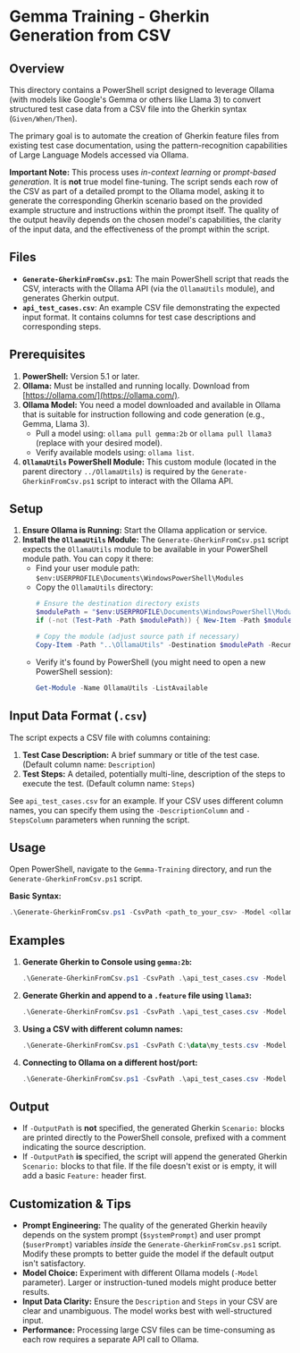 # Gemma Training - Gherkin Generation from CSV

## Overview

This directory contains a PowerShell script designed to leverage Ollama (with models like Google's Gemma or others like Llama 3) to convert structured test case data from a CSV file into the Gherkin syntax (`Given/When/Then`).

The primary goal is to automate the creation of Gherkin feature files from existing test case documentation, using the pattern-recognition capabilities of Large Language Models accessed via Ollama.

**Important Note:** This process uses *in-context learning* or *prompt-based generation*. It is **not** true model fine-tuning. The script sends each row of the CSV as part of a detailed prompt to the Ollama model, asking it to generate the corresponding Gherkin scenario based on the provided example structure and instructions within the prompt itself. The quality of the output heavily depends on the chosen model's capabilities, the clarity of the input data, and the effectiveness of the prompt within the script.

## Files

*   **`Generate-GherkinFromCsv.ps1`**: The main PowerShell script that reads the CSV, interacts with the Ollama API (via the `OllamaUtils` module), and generates Gherkin output.
*   **`api_test_cases.csv`**: An example CSV file demonstrating the expected input format. It contains columns for test case descriptions and corresponding steps.

## Prerequisites

1.  **PowerShell:** Version 5.1 or later.
2.  **Ollama:** Must be installed and running locally. Download from [https://ollama.com/](https://ollama.com/).
3.  **Ollama Model:** You need a model downloaded and available in Ollama that is suitable for instruction following and code generation (e.g., Gemma, Llama 3).
    *   Pull a model using: `ollama pull gemma:2b` or `ollama pull llama3` (replace with your desired model).
    *   Verify available models using: `ollama list`.
4.  **`OllamaUtils` PowerShell Module:** This custom module (located in the parent directory `../OllamaUtils`) is required by the `Generate-GherkinFromCsv.ps1` script to interact with the Ollama API.

## Setup

1.  **Ensure Ollama is Running:** Start the Ollama application or service.
2.  **Install the `OllamaUtils` Module:** The `Generate-GherkinFromCsv.ps1` script expects the `OllamaUtils` module to be available in your PowerShell module path. You can copy it there:
    *   Find your user module path: `$env:USERPROFILE\Documents\WindowsPowerShell\Modules`
    *   Copy the `OllamaUtils` directory:
        ```powershell
        # Ensure the destination directory exists
        $modulePath = "$env:USERPROFILE\Documents\WindowsPowerShell\Modules"
        if (-not (Test-Path -Path $modulePath)) { New-Item -Path $modulePath -ItemType Directory -Force }

        # Copy the module (adjust source path if necessary)
        Copy-Item -Path "..\OllamaUtils" -Destination $modulePath -Recurse -Force
        ```
    *   Verify it's found by PowerShell (you might need to open a new PowerShell session):
        ```powershell
        Get-Module -Name OllamaUtils -ListAvailable
        ```

## Input Data Format (`.csv`)

The script expects a CSV file with columns containing:

1.  **Test Case Description:** A brief summary or title of the test case. (Default column name: `Description`)
2.  **Test Steps:** A detailed, potentially multi-line, description of the steps to execute the test. (Default column name: `Steps`)

See `api_test_cases.csv` for an example. If your CSV uses different column names, you can specify them using the `-DescriptionColumn` and `-StepsColumn` parameters when running the script.

## Usage

Open PowerShell, navigate to the `Gemma-Training` directory, and run the `Generate-GherkinFromCsv.ps1` script.

**Basic Syntax:**

```powershell
.\Generate-GherkinFromCsv.ps1 -CsvPath <path_to_your_csv> -Model <ollama_model_name> [-OutputPath <output_file_path>] [-DescriptionColumn <name>] [-StepsColumn <name>] [-OllamaUri <uri>]
```

## Examples

1.  **Generate Gherkin to Console using `gemma:2b`:**
    ```powershell
    .\Generate-GherkinFromCsv.ps1 -CsvPath .\api_test_cases.csv -Model 'gemma:2b'
    ```

2.  **Generate Gherkin and append to a `.feature` file using `llama3`:**
    ```powershell
    .\Generate-GherkinFromCsv.ps1 -CsvPath .\api_test_cases.csv -Model 'llama3' -OutputPath .\generated_scenarios.feature
    ```

3.  **Using a CSV with different column names:**
    ```powershell
    .\Generate-GherkinFromCsv.ps1 -CsvPath C:\data\my_tests.csv -Model 'gemma:7b' -DescriptionColumn 'Summary' -StepsColumn 'ExecutionSteps' -OutputPath C:\output\tests.feature
    ```

4.  **Connecting to Ollama on a different host/port:**
    ```powershell
    .\Generate-GherkinFromCsv.ps1 -CsvPath .\api_test_cases.csv -Model 'gemma:2b' -OllamaUri 'http://192.168.1.100:11434'
    ```

## Output

*   If `-OutputPath` is **not** specified, the generated Gherkin `Scenario:` blocks are printed directly to the PowerShell console, prefixed with a comment indicating the source description.
*   If `-OutputPath` **is** specified, the script will append the generated Gherkin `Scenario:` blocks to that file. If the file doesn't exist or is empty, it will add a basic `Feature:` header first.

## Customization & Tips

*   **Prompt Engineering:** The quality of the generated Gherkin heavily depends on the system prompt (`$systemPrompt`) and user prompt (`$userPrompt`) variables *inside* the `Generate-GherkinFromCsv.ps1` script. Modify these prompts to better guide the model if the default output isn't satisfactory.
*   **Model Choice:** Experiment with different Ollama models (`-Model` parameter). Larger or instruction-tuned models might produce better results.
*   **Input Data Clarity:** Ensure the `Description` and `Steps` in your CSV are clear and unambiguous. The model works best with well-structured input.
*   **Performance:** Processing large CSV files can be time-consuming as each row requires a separate API call to Ollama.
